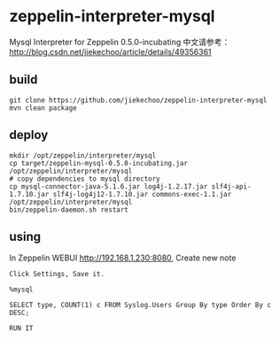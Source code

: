 # zeppelin-interpreter-mysql
Mysql Interpreter for Zeppelin 0.5.0-incubating
中文请参考：http://blog.csdn.net/jiekechoo/article/details/49356361

## build
```
git clone https://github.com/jiekechoo/zeppelin-interpreter-mysql
mvn clean package
```

## deploy

```
mkdir /opt/zeppelin/interpreter/mysql
cp target/zeppelin-mysql-0.5.0-incubating.jar /opt/zeppelin/interpreter/mysql
# copy dependencies to mysql directory
cp mysql-connector-java-5.1.6.jar log4j-1.2.17.jar slf4j-api-1.7.10.jar slf4j-log4j12-1.7.10.jar commons-exec-1.1.jar /opt/zeppelin/interpreter/mysql
bin/zeppelin-daemon.sh restart
```

## using

In Zeppelin WEBUI http://192.168.1.230:8080, Create new note
```
Click Settings, Save it.
```

```
%mysql

SELECT type, COUNT(1) c FROM Syslog.Users Group By type Order By c DESC;

RUN IT
```
